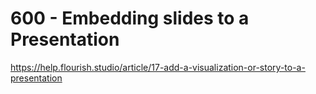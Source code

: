 # 600 - Embedding slides to a Presentation

https://help.flourish.studio/article/17-add-a-visualization-or-story-to-a-presentation
